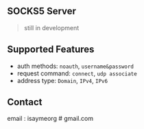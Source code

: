 ## SOCKS5 Server
> still in development

## Supported Features
- auth methods: `noauth`, `username&password`
- request command: `connect`, `udp associate`
- address type: `Domain`, `IPv4`, `IPv6`

## Contact
email : isaymeorg # gmail.com
